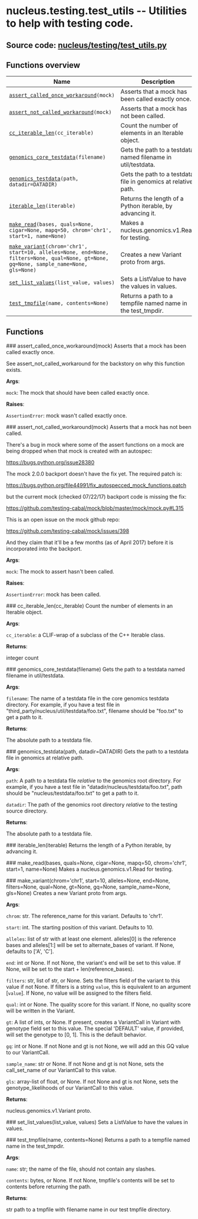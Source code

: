 # nucleus.testing.test_utils -- Utilities to help with testing code.
**Source code:** [nucleus/testing/test_utils.py](https://github.com/google/nucleus/tree/master/nucleus/testing/test_utils.py)
---


## Functions overview
Name | Description
-----|------------
[`assert_called_once_workaround`](#assert_called_once_workaround)`(mock)` | Asserts that a mock has been called exactly once.
[`assert_not_called_workaround`](#assert_not_called_workaround)`(mock)` | Asserts that a mock has not been called.
[`cc_iterable_len`](#cc_iterable_len)`(cc_iterable)` | Count the number of elements in an Iterable object.
[`genomics_core_testdata`](#genomics_core_testdata)`(filename)` | Gets the path to a testdata named filename in util/testdata.
[`genomics_testdata`](#genomics_testdata)`(path, datadir=DATADIR)` | Gets the path to a testdata file in genomics at relative path.
[`iterable_len`](#iterable_len)`(iterable)` | Returns the length of a Python iterable, by advancing it.
[`make_read`](#make_read)`(bases, quals=None, cigar=None, mapq=50, chrom='chr1', start=1, name=None)` | Makes a nucleus.genomics.v1.Read for testing.
[`make_variant`](#make_variant)`(chrom='chr1', start=10, alleles=None, end=None, filters=None, qual=None, gt=None, gq=None, sample_name=None, gls=None)` | Creates a new Variant proto from args.
[`set_list_values`](#set_list_values)`(list_value, values)` | Sets a ListValue to have the values in values.
[`test_tmpfile`](#test_tmpfile)`(name, contents=None)` | Returns a path to a tempfile named name in the test_tmpdir.

## Functions
###<a name="<_ast.FunctionDef object at 0x555808fe4f10>"></a> assert_called_once_workaround(mock)
Asserts that a mock has been called exactly once.

See assert_not_called_workaround for the backstory on why this function
exists.

**Args**:

`mock`: The mock that should have been called exactly once.


**Raises**:

`AssertionError`: mock wasn't called exactly once.


###<a name="<_ast.FunctionDef object at 0x555808fe4a10>"></a> assert_not_called_workaround(mock)
Asserts that a mock has not been called.

There's a bug in mock where some of the assert functions on a mock are being
dropped when that mock is created with an autospec:

  https://bugs.python.org/issue28380

The mock 2.0.0 backport doesn't have the fix yet. The required patch is:

  https://bugs.python.org/file44991/fix_autospecced_mock_functions.patch

but the current mock (checked 07/22/17) backport code is missing the fix:

  https://github.com/testing-cabal/mock/blob/master/mock/mock.py#L315

This is an open issue on the mock github repo:

  https://github.com/testing-cabal/mock/issues/398

And they claim that it'll be a few months (as of April 2017) before it is
incorporated into the backport.

**Args**:

`mock`: The mock to assert hasn't been called.


**Raises**:

`AssertionError`: mock has been called.


###<a name="<_ast.FunctionDef object at 0x555808fe4050>"></a> cc_iterable_len(cc_iterable)
Count the number of elements in an Iterable object.

**Args**:

`cc_iterable`: a CLIF-wrap of a subclass of the C++ Iterable class.


**Returns**:

  integer count

###<a name="<_ast.FunctionDef object at 0x5558090ada90>"></a> genomics_core_testdata(filename)
Gets the path to a testdata named filename in util/testdata.

**Args**:

`filename`: The name of a testdata file in the core genomics testdata
    directory. For example, if you have a test file in
    "third_party/nucleus/util/testdata/foo.txt", filename should be
    "foo.txt" to get a path to it.


**Returns**:

  The absolute path to a testdata file.

###<a name="<_ast.FunctionDef object at 0x555808fce410>"></a> genomics_testdata(path, datadir=DATADIR)
Gets the path to a testdata file in genomics at relative path.

**Args**:

`path`: A path to a testdata file *relative* to the genomics root
    directory. For example, if you have a test file in
    "datadir/nucleus/testdata/foo.txt", path should be
    "nucleus/testdata/foo.txt" to get a path to it.

`datadir`: The path of the genomics root directory *relative* to
    the testing source directory.


**Returns**:

  The absolute path to a testdata file.

###<a name="<_ast.FunctionDef object at 0x555808fe46d0>"></a> iterable_len(iterable)
Returns the length of a Python iterable, by advancing it.

###<a name="<_ast.FunctionDef object at 0x555808fcdf10>"></a> make_read(bases, quals=None, cigar=None, mapq=50, chrom='chr1', start=1, name=None)
Makes a nucleus.genomics.v1.Read for testing.

###<a name="<_ast.FunctionDef object at 0x5558090a8e10>"></a> make_variant(chrom='chr1', start=10, alleles=None, end=None, filters=None, qual=None, gt=None, gq=None, sample_name=None, gls=None)
Creates a new Variant proto from args.

**Args**:

`chrom`: str. The reference_name for this variant. Defaults to 'chr1'.

`start`: int. The starting position of this variant. Defaults to 10.

`alleles`: list of str with at least one element. alleles[0] is the reference
    bases and alleles[1:] will be set to alternate_bases of variant. If None,
    defaults to ['A', 'C'].

`end`: int or None. If not None, the variant's end will be set to this value.
    If None, will be set to the start + len(reference_bases).

`filters`: str, list of str, or None. Sets the filters field of the variant to
    this value if not None. If filters is a string `value`, this is equivalent
    to an argument [`value`]. If None, no value will be assigned to the
    filters field.

`qual`: int or None. The quality score for this variant. If None, no quality
    score will be written in the Variant.

`gt`: A list of ints, or None. If present, creates a VariantCall in Variant
    with genotype field set to this value. The special 'DEFAULT' value, if
    provided, will set the genotype to [0, 1]. This is the default behavior.

`gq`: int or None. If not None and gt is not None, we will add an this GQ
    value to our VariantCall.

`sample_name`: str or None. If not None and gt is not None, sets the
    call_set_name of our VariantCall to this value.

`gls`: array-list of float, or None. If not None and gt is not None, sets the
    genotype_likelihoods of our VariantCall to this value.


**Returns**:

  nucleus.genomics.v1.Variant proto.

###<a name="<_ast.FunctionDef object at 0x555808fd4c10>"></a> set_list_values(list_value, values)
Sets a ListValue to have the values in values.

###<a name="<_ast.FunctionDef object at 0x555808fd4a50>"></a> test_tmpfile(name, contents=None)
Returns a path to a tempfile named name in the test_tmpdir.

**Args**:

`name`: str; the name of the file, should not contain any slashes.

`contents`: bytes, or None. If not None, tmpfile's contents will be set to
    contents before returning the path.


**Returns**:

  str path to a tmpfile with filename name in our test tmpfile directory.


